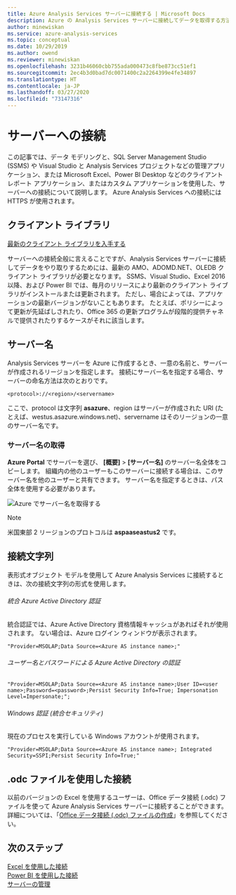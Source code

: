 ```yaml
---
title: Azure Analysis Services サーバーに接続する | Microsoft Docs
description: Azure の Analysis Services サーバーに接続してデータを取得する方法を説明します。
author: minewiskan
ms.service: azure-analysis-services
ms.topic: conceptual
ms.date: 10/29/2019
ms.author: owend
ms.reviewer: minewiskan
ms.openlocfilehash: 3231b46060cbb755ada000473c8fbe873cc51ef1
ms.sourcegitcommit: 2ec4b3d0bad7dc0071400c2a2264399e4fe34897
ms.translationtype: HT
ms.contentlocale: ja-JP
ms.lasthandoff: 03/27/2020
ms.locfileid: "73147316"
---
```

# <a name="connecting-to-servers"></a>サーバーへの接続

この記事では、データ モデリングと、SQL Server Management Studio (SSMS) や Visual Studio と Analysis Services プロジェクトなどの管理アプリケーション、または Microsoft Excel、Power BI Desktop などのクライアント レポート アプリケーション、またはカスタム アプリケーションを使用した、サーバーへの接続について説明します。 Azure Analysis Services への接続には HTTPS が使用されます。

## <a name="client-libraries"></a>クライアント ライブラリ

[最新のクライアント ライブラリを入手する](analysis-services-data-providers.md)

サーバーへの接続全般に言えることですが、Analysis Services サーバーに接続してデータをやり取りするためには、最新の AMO、ADOMD.NET、OLEDB クライアント ライブラリが必要となります。 SSMS、Visual Studio、Excel 2016 以降、および Power BI では、毎月のリリースにより最新のクライアント ライブラリがインストールまたは更新されます。 ただし、場合によっては、アプリケーションの最新バージョンがないこともあります。 たとえば、ポリシーによって更新が先延ばしされたり、Office 365 の更新プログラムが段階的提供チャネルで提供されたりするケースがそれに該当します。

## <a name="server-name"></a>サーバー名

Analysis Services サーバーを Azure に作成するとき、一意の名前と、サーバーが作成されるリージョンを指定します。 接続にサーバー名を指定する場合、サーバーの命名方法は次のとおりです。

```
<protocol>://<region>/<servername>
```
 ここで、protocol は文字列 **asazure**、region はサーバーが作成された URI (たとえば、westus.asazure.windows.net)、servername はそのリージョンの一意のサーバー名です。

### <a name="get-the-server-name"></a>サーバー名の取得

**Azure Portal** でサーバーを選び、 **[概要]**  >  **[サーバー名]** のサーバー名全体をコピーします。 組織内の他のユーザーもこのサーバーに接続する場合は、このサーバー名を他のユーザーと共有できます。 サーバー名を指定するときは、パス全体を使用する必要があります。

![Azure でサーバー名を取得する](./media/analysis-services-deploy/aas-deploy-get-server-name.png)

> [!NOTE]
> 米国東部 2 リージョンのプロトコルは **aspaaseastus2** です。

## <a name="connection-string"></a>接続文字列

表形式オブジェクト モデルを使用して Azure Analysis Services に接続するときは、次の接続文字列の形式を使用します。

###### <a name="integrated-azure-active-directory-authentication"></a>統合 Azure Active Directory 認証

統合認証では、Azure Active Directory 資格情報キャッシュがあればそれが使用されます。 ない場合は、Azure ログイン ウィンドウが表示されます。

```
"Provider=MSOLAP;Data Source=<Azure AS instance name>;"
```


###### <a name="azure-active-directory-authentication-with-username-and-password"></a>ユーザー名とパスワードによる Azure Active Directory の認証

```
"Provider=MSOLAP;Data Source=<Azure AS instance name>;User ID=<user name>;Password=<password>;Persist Security Info=True; Impersonation Level=Impersonate;";
```

###### <a name="windows-authentication-integrated-security"></a>Windows 認証 (統合セキュリティ)

現在のプロセスを実行している Windows アカウントが使用されます。

```
"Provider=MSOLAP;Data Source=<Azure AS instance name>; Integrated Security=SSPI;Persist Security Info=True;"
```

## <a name="connect-using-an-odc-file"></a>.odc ファイルを使用した接続

以前のバージョンの Excel を使用するユーザーは、Office データ接続 (.odc) ファイルを使って Azure Analysis Services サーバーに接続することができます。 詳細については、「[Office データ接続 (.odc) ファイルの作成](analysis-services-odc.md)」を参照してください。


## <a name="next-steps"></a>次のステップ

[Excel を使用した接続](analysis-services-connect-excel.md)    
[Power BI を使用した接続](analysis-services-connect-pbi.md)   
[サーバーの管理](analysis-services-manage.md)   

